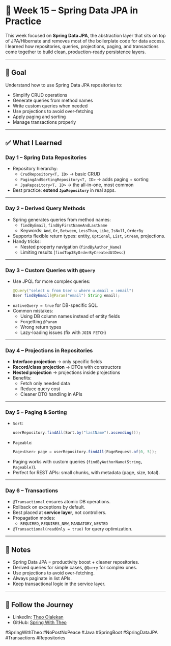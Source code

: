 # 🔄 Week 15 – Spring Data JPA in Practice

This week focused on **Spring Data JPA**, the abstraction layer that sits on top of JPA/Hibernate and removes most of the boilerplate code for data access. I learned how repositories, queries, projections, paging, and transactions come together to build clean, production-ready persistence layers.

---

## 🎯 Goal
Understand how to use Spring Data JPA repositories to:
- Simplify CRUD operations
- Generate queries from method names
- Write custom queries when needed
- Use projections to avoid over-fetching
- Apply paging and sorting
- Manage transactions properly

---

## ✅ What I Learned

### **Day 1 – Spring Data Repositories**
- Repository hierarchy:
    - `CrudRepository<T, ID>` → basic CRUD
    - `PagingAndSortingRepository<T, ID>` → adds paging + sorting
    - `JpaRepository<T, ID>` → the all-in-one, most common
- Best practice: **extend `JpaRepository`** in real apps.

---

### **Day 2 – Derived Query Methods**
- Spring generates queries from method names:
    - `findByEmail`, `findByFirstNameAndLastName`
    - Keywords: `And`, `Or`, `Between`, `LessThan`, `Like`, `IsNull`, `OrderBy`
- Supports flexible return types: entity, `Optional`, `List`, `Stream`, projections.
- Handy tricks:
    - Nested property navigation (`findByAuthor_Name`)
    - Limiting results (`findTop3ByOrderByCreatedAtDesc`)

---

### **Day 3 – Custom Queries with `@Query`**
- Use JPQL for more complex queries:
  ```java
  @Query("select u from User u where u.email = :email")
  User findByEmail(@Param("email") String email);
  ```
- `nativeQuery = true` for DB-specific SQL.
- Common mistakes:
    - Using DB column names instead of entity fields
    - Forgetting `@Param`
    - Wrong return types
    - Lazy-loading issues (fix with `JOIN FETCH`)

---

### **Day 4 – Projections in Repositories**
- **Interface projection** → only specific fields
- **Record/class projection** → DTOs with constructors
- **Nested projection** → projections inside projections
- Benefits:
    - Fetch only needed data
    - Reduce query cost
    - Cleaner DTO handling in APIs

---

### **Day 5 – Paging & Sorting**
- `Sort`:
  ```java
  userRepository.findAll(Sort.by("lastName").ascending());
  ```
- `Pageable`:
  ```java
  Page<User> page = userRepository.findAll(PageRequest.of(0, 5));
  ```
- Paging works with custom queries (`findByAuthorName(String, Pageable)`).
- Perfect for REST APIs: small chunks, with metadata (page, size, total).

---

### **Day 6 – Transactions**
- `@Transactional` ensures atomic DB operations.
- Rollback on exceptions by default.
- Best placed at **service layer**, not controllers.
- Propagation modes:
    - `REQUIRED`, `REQUIRES_NEW`, `MANDATORY`, `NESTED`
- `@Transactional(readOnly = true)` for query optimization.

---

## 📝 Notes
- Spring Data JPA = productivity boost + cleaner repositories.
- Derived queries for simple cases, `@Query` for complex ones.
- Use projections to avoid over-fetching.
- Always paginate in list APIs.
- Keep transactional logic in the service layer.

---

## 🔗 Follow the Journey
- LinkedIn: [Theo Olalekan](https://www.linkedin.com/in/theo-olalekan)
- GitHub: [Spring With Theo](https://github.com/TheoLekan/SpringWithTheo)

#SpringWithTheo #NoPostNoPeace #Java #SpringBoot #SpringDataJPA #Transactions #Repositories